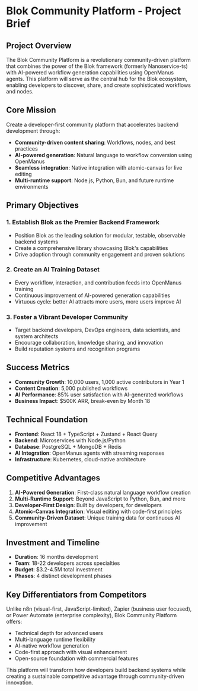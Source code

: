 # Blok Community Platform - Project Brief

## Project Overview
The Blok Community Platform is a revolutionary community-driven platform that combines the power of the Blok framework (formerly Nanoservice-ts) with AI-powered workflow generation capabilities using OpenManus agents. This platform will serve as the central hub for the Blok ecosystem, enabling developers to discover, share, and create sophisticated workflows and nodes.

## Core Mission
Create a developer-first community platform that accelerates backend development through:
- **Community-driven content sharing**: Workflows, nodes, and best practices
- **AI-powered generation**: Natural language to workflow conversion using OpenManus
- **Seamless integration**: Native integration with atomic-canvas for live editing
- **Multi-runtime support**: Node.js, Python, Bun, and future runtime environments

## Primary Objectives

### 1. Establish Blok as the Premier Backend Framework
- Position Blok as the leading solution for modular, testable, observable backend systems
- Create a comprehensive library showcasing Blok's capabilities
- Drive adoption through community engagement and proven solutions

### 2. Create an AI Training Dataset
- Every workflow, interaction, and contribution feeds into OpenManus training
- Continuous improvement of AI-powered generation capabilities
- Virtuous cycle: better AI attracts more users, more users improve AI

### 3. Foster a Vibrant Developer Community
- Target backend developers, DevOps engineers, data scientists, and system architects
- Encourage collaboration, knowledge sharing, and innovation
- Build reputation systems and recognition programs

## Success Metrics
- **Community Growth**: 10,000 users, 1,000 active contributors in Year 1
- **Content Creation**: 5,000 published workflows
- **AI Performance**: 85% user satisfaction with AI-generated workflows
- **Business Impact**: $500K ARR, break-even by Month 18

## Technical Foundation
- **Frontend**: React 18 + TypeScript + Zustand + React Query
- **Backend**: Microservices with Node.js/Python
- **Database**: PostgreSQL + MongoDB + Redis
- **AI Integration**: OpenManus agents with streaming responses
- **Infrastructure**: Kubernetes, cloud-native architecture

## Competitive Advantages
1. **AI-Powered Generation**: First-class natural language workflow creation
2. **Multi-Runtime Support**: Beyond JavaScript to Python, Bun, and more
3. **Developer-First Design**: Built by developers, for developers
4. **Atomic-Canvas Integration**: Visual editing with code-first principles
5. **Community-Driven Dataset**: Unique training data for continuous AI improvement

## Investment and Timeline
- **Duration**: 16 months development
- **Team**: 18-22 developers across specialties
- **Budget**: $3.2-4.5M total investment
- **Phases**: 4 distinct development phases

## Key Differentiators from Competitors
Unlike n8n (visual-first, JavaScript-limited), Zapier (business user focused), or Power Automate (enterprise complexity), Blok Community Platform offers:
- Technical depth for advanced users
- Multi-language runtime flexibility  
- AI-native workflow generation
- Code-first approach with visual enhancement
- Open-source foundation with commercial features

This platform will transform how developers build backend systems while creating a sustainable competitive advantage through community-driven innovation. 